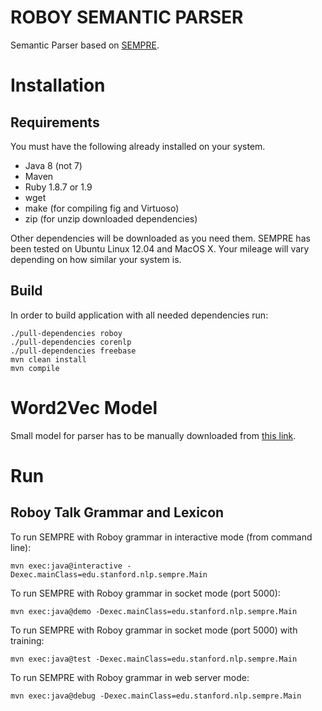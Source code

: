 # ROBOY SEMANTIC PARSER

Semantic Parser based on [SEMPRE](https://nlp.stanford.edu/software/sempre/).

# Installation

## Requirements

You must have the following already installed on your system.

- Java 8 (not 7)
- Maven
- Ruby 1.8.7 or 1.9
- wget
- make (for compiling fig and Virtuoso)
- zip (for unzip downloaded dependencies)

Other dependencies will be downloaded as you need them. SEMPRE has been tested
on Ubuntu Linux 12.04 and MacOS X.  Your mileage will vary depending on how
similar your system is.

## Build

In order to build application with all needed dependencies run:
```
./pull-dependencies roboy
./pull-dependencies corenlp
./pull-dependencies freebase
mvn clean install
mvn compile
```

# Word2Vec Model
Small model for parser has to be manually downloaded from [this link](https://drive.google.com/uc?export=download&confirm&id=1LVOKk7KnDIJphkHRZDa5fDm7ffIcS_Yz).

# Run

## Roboy Talk Grammar and Lexicon

To run SEMPRE with Roboy grammar in interactive mode (from command line):
```
mvn exec:java@interactive -Dexec.mainClass=edu.stanford.nlp.sempre.Main
```

To run SEMPRE with Roboy grammar in socket mode (port 5000):
```
mvn exec:java@demo -Dexec.mainClass=edu.stanford.nlp.sempre.Main
```
To run SEMPRE with Roboy grammar in socket mode (port 5000) with training:
```
mvn exec:java@test -Dexec.mainClass=edu.stanford.nlp.sempre.Main
```

To run SEMPRE with Roboy grammar in web server mode:
```
mvn exec:java@debug -Dexec.mainClass=edu.stanford.nlp.sempre.Main
```
